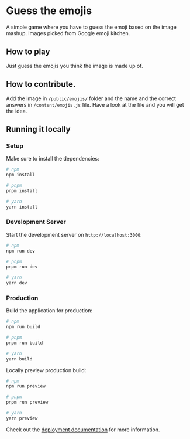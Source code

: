 # Guess the emojis

A simple game where you have to guess the emoji based on the image mashup. Images picked from Google emoji kitchen.

## How to play

Just guess the emojis you think the image is made up of.

## How to contribute.

Add the image in `/public/emojis/` folder and the name and the correct answers in `/content/emojis.js` file. Have a look at the file and you will get the idea.

## Running it locally

### Setup

Make sure to install the dependencies:

```bash
# npm
npm install

# pnpm
pnpm install

# yarn
yarn install
```

### Development Server

Start the development server on `http://localhost:3000`:

```bash
# npm
npm run dev

# pnpm
pnpm run dev

# yarn
yarn dev
```

### Production

Build the application for production:

```bash
# npm
npm run build

# pnpm
pnpm run build

# yarn
yarn build
```

Locally preview production build:

```bash
# npm
npm run preview

# pnpm
pnpm run preview

# yarn
yarn preview
```

Check out the [deployment documentation](https://nuxt.com/docs/getting-started/deployment) for more information.

